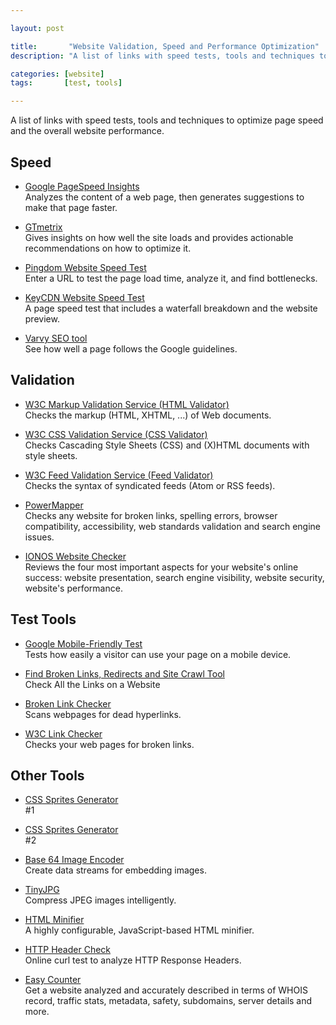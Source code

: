 ```yaml
---

layout: post

title:       "Website Validation, Speed and Performance Optimization"
description: "A list of links with speed tests, tools and techniques to optimize page speed and the overall website performance."

categories: [website]
tags:       [test, tools]

---
```



A list of links with speed tests, tools and techniques to optimize page speed and the overall website performance.


## Speed

- [Google PageSpeed Insights](https://developers.google.com/speed/pagespeed/insights/)
  <br>
  Analyzes the content of a web page, then generates suggestions to make that page faster.

- [GTmetrix](https://gtmetrix.com/)
  <br>
  Gives insights on how well the site loads and provides actionable recommendations on how to optimize it.

- [Pingdom Website Speed Test](https://tools.pingdom.com/)
  <br>
  Enter a URL to test the page load time, analyze it, and find bottlenecks.

- [KeyCDN Website Speed Test](https://tools.keycdn.com/speed)
  <br>
  A page speed test that includes a waterfall breakdown and the website preview.

- [Varvy SEO tool](https://varvy.com/)
  <br>
  See how well a page follows the Google guidelines.


## Validation

- [W3C Markup Validation Service (HTML Validator)](https://validator.w3.org/)
  <br>
  Checks the markup (HTML, XHTML, ...) of Web documents.

- [W3C CSS Validation Service (CSS Validator)](https://jigsaw.w3.org/css-validator/)
  <br>
  Checks Cascading Style Sheets (CSS) and (X)HTML documents with style sheets.

- [W3C Feed Validation Service (Feed Validator)](https://validator.w3.org/feed/)
  <br>
  Checks the syntax of syndicated feeds (Atom or RSS feeds).

- [PowerMapper](https://www.powermapper.com/products/sortsite/try/)
  <br>
  Checks any website for broken links, spelling errors, browser compatibility, accessibility, web standards validation and search engine issues.

- [IONOS Website Checker](https://www.ionos.com/tools/website-checker)
  <br>
  Reviews the four most important aspects for your website's online success: website presentation, search engine visibility, website security, website's performance.


## Test Tools

- [Google Mobile-Friendly Test](https://search.google.com/test/mobile-friendly)
  <br>
  Tests how easily a visitor can use your page on a mobile device.

- [Find Broken Links, Redirects and Site Crawl Tool](https://www.internetmarketingninjas.com/seo-tools/google-sitemap-generator/)
  <br>
  Check All the Links on a Website

- [Broken Link Checker](https://www.brokenlinkcheck.com/broken-links.php)
  <br>
  Scans webpages for dead hyperlinks.

- [W3C Link Checker](https://validator.w3.org/checklink)
  <br>
  Checks your web pages for broken links.


## Other Tools

- [CSS Sprites Generator](https://www.toptal.com/developers/css/sprite-generator/)
  <br>
  #1

- [CSS Sprites Generator](https://www.giftofspeed.com/sprite-generator/)
  <br>
  #2

- [Base 64 Image Encoder](https://varvy.com/tools/base64/)
  <br>
  Create data streams for embedding images.

- [TinyJPG](https://tinyjpg.com/)
  <br>
  Compress JPEG images intelligently.

- [HTML Minifier](https://kangax.github.io/html-minifier/)
  <br>
  A highly configurable, JavaScript-based HTML minifier.

- [HTTP Header Check](https://tools.keycdn.com/curl)
  <br>
  Online curl test to analyze HTTP Response Headers.

- [Easy Counter](https://www.easycounter.com/)
  <br>
  Get a website analyzed and accurately described in terms of WHOIS record, traffic stats, metadata, safety, subdomains, server details and more.
